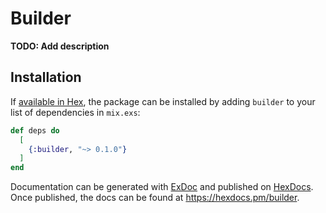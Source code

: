 # Builder

**TODO: Add description**

## Installation

If [available in Hex](https://hex.pm/docs/publish), the package can be installed
by adding `builder` to your list of dependencies in `mix.exs`:

```elixir
def deps do
  [
    {:builder, "~> 0.1.0"}
  ]
end
```

Documentation can be generated with [ExDoc](https://github.com/elixir-lang/ex_doc)
and published on [HexDocs](https://hexdocs.pm). Once published, the docs can
be found at <https://hexdocs.pm/builder>.

